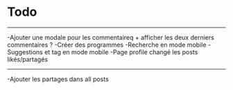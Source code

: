 # Todo

---

-Ajouter une modale pour les commentaireq + afficher les deux derniers commentaires ?
-Créer des programmes
-Recherche en mode mobile
-Suggestions et tag en mode mobile
-Page profile changé les posts likés/partagés

---

-Ajouter les partages dans all posts

